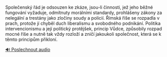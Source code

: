 
Společenský řád je odsouzen ke zkáze, jsou-li činnosti, jež jeho běžné fungování vyžaduje, odmítnuty morálními standardy, prohlášeny zákony za nelegální a trestány jako zločiny soudy a policií. Římská říše se rozpadla v prach, protože jí chyběl duch liberalismu a svobodného podnikání. Politika intervencionismu a její politický protějšek, princip Vůdce, způsobily rozpad mocné říše a nutně tak vždy rozloží a zničí jakoukoli společnost, která se k těmto principům přikloní.

[🔊 Poslechnout audio](/data/7-paragraphs/audio/chapter_152/para_003-Spoleensk-d-je-odsouzen-ke-zkze-jsou-li-inn.mp3)
